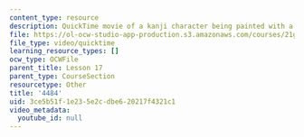 ```yaml
---
content_type: resource
description: QuickTime movie of a kanji character being painted with a brush.
file: https://ol-ocw-studio-app-production.s3.amazonaws.com/courses/21g-504-japanese-iv-spring-2009/3ce5b51f1e235e2cdbe620217f4321c1_4484.mov
file_type: video/quicktime
learning_resource_types: []
ocw_type: OCWFile
parent_title: Lesson 17
parent_type: CourseSection
resourcetype: Other
title: '4484'
uid: 3ce5b51f-1e23-5e2c-dbe6-20217f4321c1
video_metadata:
  youtube_id: null
---
```


